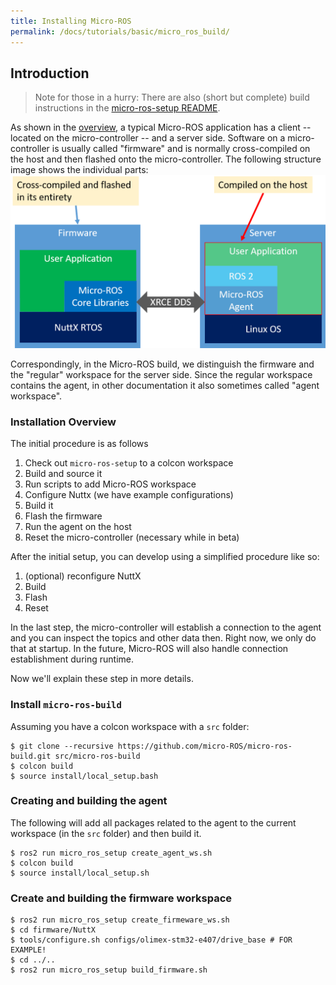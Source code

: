 ```yaml
---
title: Installing Micro-ROS
permalink: /docs/tutorials/basic/micro_ros_build/
---
```


## Introduction


> Note for those in a hurry: There are also (short but complete) build instructions in the [micro-ros-setup README](https://github.com/micro-ROS/micro-ros-build/blob/master/micro_ros_setup/README.md). 

As shown in the [overview](/docs/overview/), a typical Micro-ROS application has a client -- located on the micro-controller -- and a server side. Software on a micro-controller is usually called "firmware" and is normally cross-compiled on the host and then flashed onto the micro-controller. The following structure image shows the individual parts:
![structure image](structure.png)

Correspondingly, in the Micro-ROS build, we distinguish the firmware and the "regular" workspace for the server side. Since the regular workspace contains the agent, in other documentation it also sometimes called "agent workspace".


### Installation Overview

The initial procedure is as follows
  
  1. Check out `micro-ros-setup` to a colcon workspace
  1. Build and source it
  1. Run scripts to add Micro-ROS workspace
  1. Configure Nuttx (we have example configurations)
  1. Build it
  1. Flash the firmware
  1. Run the agent on the host
  1. Reset the micro-controller (necessary while in beta)

After the initial setup, you can develop using a simplified procedure like so:

  1. (optional) reconfigure NuttX
  1. Build
  1. Flash
  1. Reset

In the last step, the micro-controller will establish a connection to the agent and you can inspect the topics and other data then. Right now, we only do that at startup. In the future, Micro-ROS will also handle connection establishment during runtime.

Now we'll explain these step in more details.

### Install `micro-ros-build`

Assuming you have a colcon workspace with a `src` folder:

```shell
$ git clone --recursive https://github.com/micro-ROS/micro-ros-build.git src/micro-ros-build
$ colcon build
$ source install/local_setup.bash
```

### Creating and building the agent

The following will add all packages related to the agent to the current workspace (in the `src` folder) and then build it.

```shell
$ ros2 run micro_ros_setup create_agent_ws.sh
$ colcon build
$ source install/local_setup.sh
```

### Create and building the firmware workspace

```shell
$ ros2 run micro_ros_setup create_firmeware_ws.sh
$ cd firmware/NuttX
$ tools/configure.sh configs/olimex-stm32-e407/drive_base # FOR EXAMPLE!
$ cd ../..
$ ros2 run micro_ros_setup build_firmware.sh
```